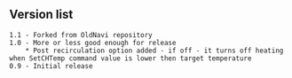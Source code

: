 ## Version list
    1.1 - Forked from OldNavi repository
    1.0 - More or less good enough for release
        * Post recirculation option added - if off - it turns off heating when SetCHTemp command value is lower then target temperature
    0.9 - Initial release
